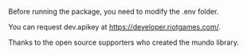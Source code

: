 Before running the package, you need to modify the .env folder.

You can request dev.apikey at https://developer.riotgames.com/.

Thanks to the open source supporters who created the mundo library.
